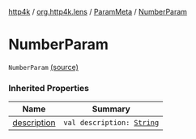 [http4k](../../index.md) / [org.http4k.lens](../index.md) / [ParamMeta](index.md) / [NumberParam](./-number-param.md)

# NumberParam

`NumberParam` [(source)](https://github.com/http4k/http4k/blob/master/http4k-core/src/main/kotlin/org/http4k/lens/ParamMeta.kt#L10)

### Inherited Properties

| Name | Summary |
|---|---|
| [description](description.md) | `val description: `[`String`](https://kotlinlang.org/api/latest/jvm/stdlib/kotlin/-string/index.html) |
